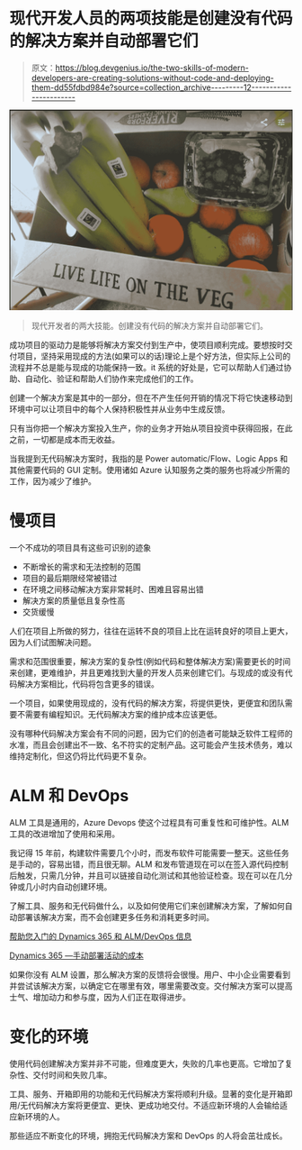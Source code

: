 # 现代开发人员的两项技能是创建没有代码的解决方案并自动部署它们

> 原文：<https://blog.devgenius.io/the-two-skills-of-modern-developers-are-creating-solutions-without-code-and-deploying-them-dd55fdbd984e?source=collection_archive---------12----------------------->

![](img/b902d83cb32467f0e0911f364937ad18.png)

> 现代开发者的两大技能。创建没有代码的解决方案并自动部署它们。

成功项目的驱动力是能够将解决方案交付到生产中，使项目顺利完成。要想按时交付项目，坚持采用现成的方法(如果可以的话)理论上是个好方法，但实际上公司的流程并不总是能与现成的功能保持一致。it 系统的好处是，它可以帮助人们通过协助、自动化、验证和帮助人们协作来完成他们的工作。

创建一个解决方案是其中的一部分，但在不产生任何开销的情况下将它快速移动到环境中可以让项目中的每个人保持积极性并从业务中生成反馈。

只有当你把一个解决方案投入生产，你的业务才开始从项目投资中获得回报，在此之前，一切都是成本而无收益。

当我提到无代码解决方案时，我指的是 Power automatic/Flow、Logic Apps 和其他需要代码的 GUI 定制。使用诸如 Azure 认知服务之类的服务也将减少所需的工作，因为减少了维护。

# **慢项目**

一个不成功的项目具有这些可识别的迹象

*   不断增长的需求和无法控制的范围
*   项目的最后期限经常被错过
*   在环境之间移动解决方案非常耗时、困难且容易出错
*   解决方案的质量低且复杂性高
*   交货缓慢

人们在项目上所做的努力，往往在运转不良的项目上比在运转良好的项目上更大，因为人们试图解决问题。

需求和范围很重要，解决方案的复杂性(例如代码和整体解决方案)需要更长的时间来创建，更难维护，并且更难找到大量的开发人员来创建它们。与现成的或没有代码解决方案相比，代码将包含更多的错误。

一个项目，如果使用现成的，没有代码的解决方案，将提供更快，更便宜和团队需要不需要有编程知识。无代码解决方案的维护成本应该更低。

没有哪种代码解决方案会有不同的问题，因为它们的创造者可能缺乏软件工程师的水准，而且会创建出不一致、名不符实的定制产品。这可能会产生技术债务，难以维持定制化，但这仍将比代码更不复杂。

# **ALM 和 DevOps**

ALM 工具是通用的，Azure Devops 使这个过程具有可重复性和可维护性。ALM 工具的改进增加了使用和采用。

我记得 15 年前，构建软件需要几个小时，而发布软件可能需要一整天。这些任务是手动的，容易出错，而且很无聊。ALM 和发布管道现在可以在签入源代码控制后触发，只需几分钟，并且可以链接自动化测试和其他验证检查。现在可以在几分钟或几小时内自动创建环境。

了解工具、服务和无代码做什么，以及如何使用它们来创建解决方案，了解如何自动部署该解决方案，而不会创建更多任务和消耗更多时间。

[帮助您入门的 Dynamics 365 和 ALM/DevOps 信息](https://medium.com/%40TheHosk/dynamics-365-and-alm-devops-information-to-get-you-started-b251dbd1cae8)

[Dynamics 365 —手动部署活动的成本](https://medium.com/%40TheHosk/dynamics-365-the-cost-of-manual-deployments-activities-a6b958cdf3af)

如果你没有 ALM 设置，那么解决方案的反馈将会很慢。用户、中小企业需要看到并尝试该解决方案，以确定它在哪里有效，哪里需要改变。交付解决方案可以提高士气、增加动力和参与度，因为人们正在取得进步。

# **变化的环境**

使用代码创建解决方案并非不可能，但难度更大，失败的几率也更高。它增加了复杂性、交付时间和失败几率。

工具、服务、开箱即用的功能和无代码解决方案将顺利升级。显著的变化是开箱即用/无代码解决方案将更便宜、更快、更成功地交付。不适应新环境的人会输给适应新环境的人。

那些适应不断变化的环境，拥抱无代码解决方案和 DevOps 的人将会茁壮成长。